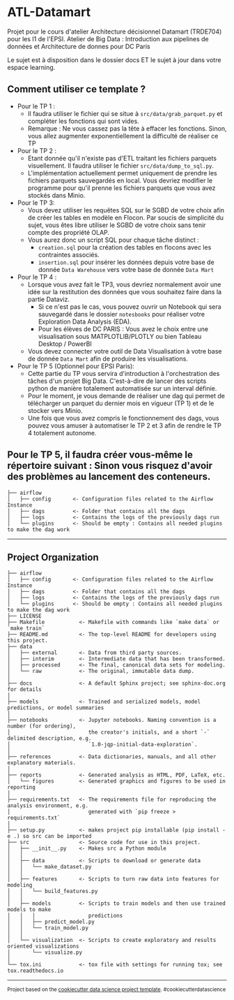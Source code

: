 ATL-Datamart
==============================

Projet pour le cours d'atelier Architecture décisionnel Datamart (TRDE704) pour les I1 de l'EPSI.
Atelier de Big Data : Introduction aux pipelines de données et Architecture de donnes pour DC Paris

Le sujet est à disposition dans le dossier docs ET le sujet à jour dans votre espace learning.

## Comment utiliser ce template ?
*  Pour le TP 1 :
    * Il faudra utiliser le fichier qui se situe à `src/data/grab_parquet.py` et compléter les fonctions qui sont vides.
    * Remarque : Ne vous cassez pas la tête à effacer les fonctions. Sinon, vous allez augmenter exponentiellement la difficulté de réaliser ce TP
*  Pour le TP 2 :
    * Etant donnée qu'il n'existe pas d'ETL traitant les fichiers parquets visuellement. Il faudra utiliser le fichier `src/data/dump_to_sql.py`.
    * L'implémentation actuellement permet uniquement de prendre les fichiers parquets sauvegardés en local. Vous devriez modifier le programme pour qu'il prenne les fichiers parquets que vous avez stockés dans Minio.
*  Pour le TP 3:
    * Vous devez utiliser les requêtes SQL sur le SGBD de votre choix afin de créer les tables en modèle en Flocon. Par soucis de simplicité du sujet, vous êtes libre utiliser le SGBD de votre choix sans tenir compte des propriété OLAP.
    * Vous aurez donc un script SQL pour chaque tâche distinct :
      * `creation.sql` pour la création des tables en flocons avec les contraintes associés.
      * `insertion.sql` pour insérer les données depuis votre base de donnée `Data Warehouse` vers votre base de donnée `Data Mart`
*   Pour le TP 4 :
      * Lorsque vous avez fait le TP3, vous devriez normalement avoir une idée sur la restitution des données que vous souhaitez faire dans la partie Dataviz.
        * Si ce n'est pas le cas, vous pouvez ouvrir un Notebook qui sera sauvegardé dans le dossier `notesbooks` pour réaliser votre Exploration Data Analysis (EDA).
        * Pour les élèves de DC PARIS : Vous avez le choix entre une visualisation sous MATPLOTLIB/PLOTLY ou bien Tableau Desktop / PowerBI
      * Vous devez connecter votre outil de Data Visualisation à votre base de donnée `Data Mart` afin de produire les visualisations.
*   Pour le TP 5 (Optionnel pour EPSI Paris):
      * Cette partie du TP vous servira d'introduction à l'orchestration des tâches d'un projet Big Data. C'est-à-dire de lancer des scripts python de manière totalement automatisée sur un interval définie.
      * Pour le moment, je vous demande de réaliser une dag qui permet de télécharger un parquet du dernier mois en vigueur (TP 1) et de le stocker vers Minio.
      * Une fois que vous avez compris le fonctionnement des dags, vous pouvez vous amuser à automatiser le TP 2 et 3 afin de rendre le TP 4 totalement autonome.

Pour le TP 5, il faudra créer vous-même le répertoire suivant :
Sinon vous risquez d'avoir des problèmes au lancement des conteneurs.
------------

    ├── airflow
    │   ├── config       <- Configuration files related to the Airflow Instance
    │   ├── dags         <- Folder that contains all the dags
    │   ├── logs         <- Contains the logs of the previously dags run
    │   └── plugins      <- Should be empty : Contains all needed plugins to make the dag work
   


--------

Project Organization
------------
    ├── airflow
    │   ├── config       <- Configuration files related to the Airflow Instance
    │   ├── dags         <- Folder that contains all the dags
    │   ├── logs         <- Contains the logs of the previously dags run
    │   └── plugins      <- Should be empty : Contains all needed plugins to make the dag work
    ├── LICENSE
    ├── Makefile           <- Makefile with commands like `make data` or `make train`
    ├── README.md          <- The top-level README for developers using this project.
    ├── data
    │   ├── external       <- Data from third party sources.
    │   ├── interim        <- Intermediate data that has been transformed.
    │   ├── processed      <- The final, canonical data sets for modeling.
    │   └── raw            <- The original, immutable data dump.
    │
    ├── docs               <- A default Sphinx project; see sphinx-doc.org for details
    │
    ├── models             <- Trained and serialized models, model predictions, or model summaries
    │
    ├── notebooks          <- Jupyter notebooks. Naming convention is a number (for ordering),
    │                         the creator's initials, and a short `-` delimited description, e.g.
    │                         `1.0-jqp-initial-data-exploration`.
    │
    ├── references         <- Data dictionaries, manuals, and all other explanatory materials.
    │
    ├── reports            <- Generated analysis as HTML, PDF, LaTeX, etc.
    │   └── figures        <- Generated graphics and figures to be used in reporting
    │
    ├── requirements.txt   <- The requirements file for reproducing the analysis environment, e.g.
    │                         generated with `pip freeze > requirements.txt`
    │
    ├── setup.py           <- makes project pip installable (pip install -e .) so src can be imported
    ├── src                <- Source code for use in this project.
    │   ├── __init__.py    <- Makes src a Python module
    │   │
    │   ├── data           <- Scripts to download or generate data
    │   │   └── make_dataset.py
    │   │
    │   ├── features       <- Scripts to turn raw data into features for modeling
    │   │   └── build_features.py
    │   │
    │   ├── models         <- Scripts to train models and then use trained models to make
    │   │   │                 predictions
    │   │   ├── predict_model.py
    │   │   └── train_model.py
    │   │
    │   └── visualization  <- Scripts to create exploratory and results oriented visualizations
    │       └── visualize.py
    │
    └── tox.ini            <- tox file with settings for running tox; see tox.readthedocs.io


--------

<p><small>Project based on the <a target="_blank" href="https://drivendata.github.io/cookiecutter-data-science/">cookiecutter data science project template</a>. #cookiecutterdatascience</small></p>
